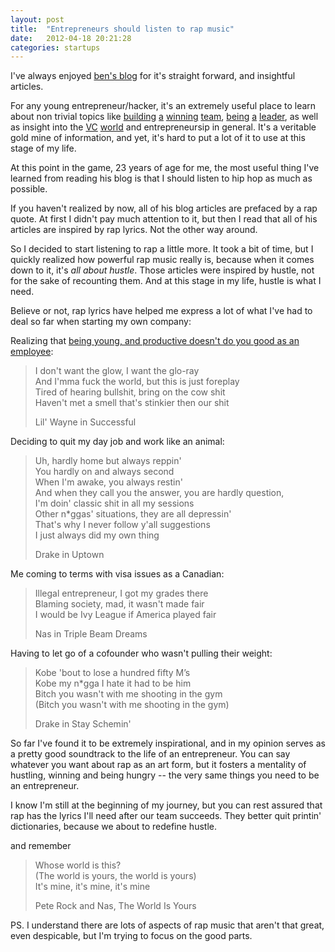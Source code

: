 ```yaml
---
layout: post
title:  "Entrepreneurs should listen to rap music"
date:   2012-04-18 20:21:28
categories: startups
---
```


I've always enjoyed <a href="http://bhorowitz.com/" target="_blank">ben's blog</a> for it's straight forward, and insightful articles.

For any young entrepreneur/hacker, it's an extremely useful place to learn about non trivial topics like <a href="http://bhorowitz.com/2011/01/04/when-smart-people-are-bad-employees/">building</a> <a href="http://bhorowitz.com/2012/01/19/the-freaky-friday-management-technique/">a</a> <a href="http://bhorowitz.com/2010/08/23/how-to-minimize-politics-in-your-company/">winning</a> <a href="http://www.slideshare.net/reed2001/culture-1798664">team</a>, <a href="http://bhorowitz.com/2010/03/14/notes-on-leadership-be-like-steve-jobs-and-bill-campbell-and-andy-grove/">being</a> <a href="http://bhorowitz.com/2011/08/08/the-fine-line-between-fear-and-courage/">a</a> <a href="http://bhorowitz.com/2010/05/30/how-andreessen-horowitz-evaluates-ceos/">leader</a>, as well as insight into the <a href="http://bhorowitz.com/2010/04/13/four-things-some-vcs-do-that-i-dont-like/">VC</a> <a href="http://bhorowitz.com/2012/01/31/why-has-andreessen-horowitz-raised-2-7b-in-3-years/">world</a> and entrepreneursip in general. It's a veritable gold mine of information, and yet, it's hard to put a lot of it to use at this stage of my life.

At this point in the game, 23 years of age for me, the most useful thing I've learned from reading his blog is that I should listen to hip hop as much as possible.

If you haven't realized by now, all of his blog articles are prefaced by a rap quote. At first I didn't pay much attention to it, but then I read that all of his articles are inspired by rap lyrics. Not the other way around.

So I decided to start listening to rap a little more. It took a bit of time, but I quickly realized how powerful rap music really is, because when it comes down to it, it's <em>all about hustle</em>. Those articles were inspired by hustle, not for the sake of recounting them. And at this stage in my life, hustle is what I need.

Believe or not, rap lyrics have helped me express a lot of what I've had to deal so far when starting my own company:

Realizing that <a href="http://paulgraham.com/hiring.html">being young, and productive doesn't do you good as an employee</a>:

> I don't want the glow, I want the glo-ray<br/>
> And I'mma fuck the world, but this is just foreplay<br/>
> Tired of hearing bullshit, bring on the cow shit<br/>
> Haven't met a smell that's stinkier then our shit<br/>
> 
> Lil' Wayne in Successful

Deciding to quit my day job and work like an animal:

> Uh, hardly home but always reppin'<br/>
> You hardly on and always second<br/>
> When I'm awake, you always restin'<br/>
> And when they call you the answer, you are hardly question,<br/>
> I'm doin' classic shit in all my sessions<br />
> Other n\*ggas' situations, they are all depressin'<br />
> That's why I never follow y'all suggestions<br />
> I just always did my own thing<br />
>
> Drake in Uptown


Me coming to terms with visa issues as a Canadian:

> Illegal entrepreneur, I got my grades there<br />
> Blaming society, mad, it wasn't made fair<br />
> I would be Ivy League if America played fair<br />
>
> Nas in Triple Beam Dreams

Having to let go of a cofounder who wasn't pulling their weight:

> Kobe 'bout to lose a hundred fifty M’s<br />
> Kobe my n\*gga I hate it had to be him<br />
> Bitch you wasn't with me shooting in the gym<br />
> (Bitch you wasn't with me shooting in the gym)<br />
>
> Drake in Stay Schemin'

So far I've found it to be extremely inspirational, and in my opinion serves as a pretty good soundtrack to the life of an entrepreneur. You can say whatever you want about rap as an art form, but it fosters a mentality of hustling, winning and being hungry -- the very same things you need to be an entrepreneur.

I know I'm still at the beginning of my journey, but you can rest assured that rap has the lyrics I'll need after our team succeeds. They better quit printin' dictionaries, because we about to redefine hustle.

and remember

> Whose world is this?<br />
> (The world is yours, the world is yours)<br />
> It's mine, it's mine, it's mine <br />
>
> Pete Rock and Nas, The World Is Yours

PS. I understand there are lots of aspects of rap music that aren't that great, even despicable, but I'm trying to focus on the good parts.